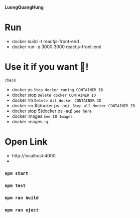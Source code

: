**LuongQuangHung**

# Run 
 - docker build -t reactjs-front-end .
 - docker run -p 3000:3000 reactjs-front-end

# Use it if you want 🥇!
 ```check ```
 - docker ps
 ```Stop docker runing CONTAINER ID```
 - docker stop <Your CONTAINER ID>
 ```Delete docker CONTAINER ID```
 - docker rm <Your CONTAINER ID>
 ```Delete All docker CONTAINER ID ```
 - docker rm $(docker ps -aq)
 ``` Stop all docker CONTAINER ID```
 - docker stop $(docker ps -aq)
 ``` See here ```
 - docker images
 ```See ID Images ```
 - docker images -q

# Open Link
 - http://localhost:4000
 - 

### `npm start`
### `npm test`
### `npm run build`
### `npm run eject`

